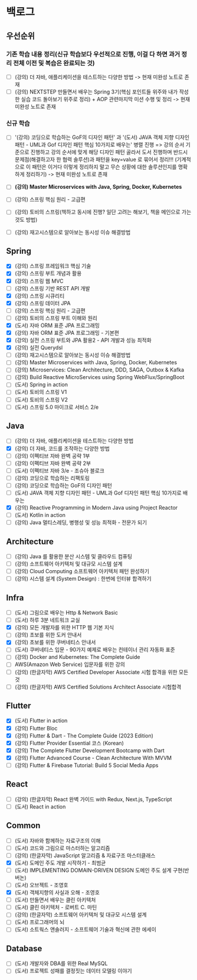 # 백로그

## 우선순위

### 기존 학습 내용 정리(신규 학습보다 우선적으로 진행,  이걸 다 하면 과거 정리 전체 이전 및 복습은 완료되는 것)

* [ ] (강의) 더 자바, 애플리케이션을 테스트하는 다양한 방법 -> 현재 미완성 노트로 존재
* [ ] (강의) NEXTSTEP 만들면서 배우는 Spring 3기(핵심 포인트들 위주와 내가 작성한 실습 코드 돌아보기 위주로 정리) + AOP 관련마지막 미션 수행 및 정리  -> 현재 미완성 노트로 존재

### 신규 학습

* [ ] '(강의) 코딩으로 학습하는 GoF의 디자인 패턴' 과 '(도서) JAVA 객체 지향 디자인 패턴 - UML과 Gof 디자인 패턴 핵심 10가지로 배우는' 병렬 진행 => 강의 순서 기준으로 진행하고 강의 순서에 맞게 해당 디자인 패턴 골라서 도서 진행하며 반드시 문제점(해결하고자 한 협력 솔루션)과 패턴을 key=value 로 묶어서 정리!!! (기계적으로 이 패턴은 이거다 이렇게 정리하지 말고 무슨 상황에 대한 솔루션인지를 명확하게 정리하기) -> 현재 미완성 노트로 존재
* [ ] **(강의) Master Microservices with Java, Spring, Docker, Kubernetes**
* [ ] (강의) 스프링 핵심 원리 - 고급편
* [ ] (강의) 토비의 스프링(책하고 동시에 진행? 일단 고려는 해보기, 책을 메인으로 가는 것도 방법)
* [ ] (강의) 재고시스템으로 알아보는 동시성 이슈 해결방법



## Spring

* [x] (강의) 스프링 프레임워크 핵심 기술
* [x] (강의) 스프링 부트 개념과 활용
* [x] (강의) 스프링 웹 MVC
* [ ] (강의) 스프링 기반 REST API 개발
* [x] (강의) 스프링 시큐리티
* [x] (강의) 스프링 데이터 JPA
* [ ] (강의) 스프링 핵심 원리 - 고급편
* [ ] (강의) 토비의 스프링 부트 이해와 원리
* [x] (도서) 자바 ORM 표준 JPA 프로그래밍
* [x] (강의) 자바 ORM 표준 JPA 프로그래밍 - 기본편
* [x] (강의) 실전 스프링 부트와 JPA 활용2 - API 개발과 성능 최적화
* [x] (강의) 실전 Querydsl
* [ ] (강의) 재고시스템으로 알아보는 동시성 이슈 해결방법
* [ ] (강의) Master Microservices with Java, Spring, Docker, Kubernetes
* [ ] (강의) Microservices: Clean Architecture, DDD, SAGA, Outbox & Kafka
* [ ] (강의) Build Reactive MicroServices using Spring WebFlux/SpringBoot
* [ ] (도서) Spring in action
* [ ] (도서) 토비의 스프링 V1
* [ ] (도서) 토비의 스프링 V2
* [ ] (도서) 스프링 5.0 마이크로 서비스 2/e

## Java

* [ ] (강의) 더 자바, 애플리케이션을 테스트하는 다양한 방법
* [x] (강의) 더 자바, 코드를 조작하는 다양한 방법
* [ ] (강의) 이펙티브 자바 완벽 공략 1부
* [ ] (강의) 이펙티브 자바 완벽 공략 2부
* [ ] (도서) 이펙티브 자바 3/e - 조슈아 블로크
* [ ] (강의) 코딩으로 학습하는 리팩토링
* [ ] (강의) 코딩으로 학습하는 GoF의 디자인 패턴
* [ ] (도서) JAVA 객체 지향 디자인 패턴 - UML과 Gof 디자인 패턴 핵심 10가지로 배우는
* [x] (강의) Reactive Programming in Modern Java using Project Reactor
* [ ] (도서) Kotlin in action
* [ ] (강의) Java 멀티스레딩, 병행성 및 성능 최적화 - 전문가 되기

## Architecture

* [ ] (강의) Java 를 활용한 분산 시스템 및 클라우드 컴퓨팅
* [ ] (강의) 소프트웨어 아키텍처 및 대규모 시스템 설계
* [ ] (강의) Cloud Computing 소프트웨어 아키텍처 패턴 완성하기
* [ ] (강의) 시스템 설계 (System Design) : 한번에 인터뷰 합격하기

## Infra

* [ ] (도서) 그림으로 배우는 Http & Network Basic
* [ ] (도서) 하루 3분 네트워크 교실
* [x] (강의) 모든 개발자를 위한 HTTP 웹 기본 지식
* [ ] (강의) 초보를 위한 도커 안내서
* [x] (강의) 초보를 위한 쿠버네티스 안내서
* [ ] (도서) 쿠버네티스 입문 - 90가지 예제로 배우는 컨테이너 관리 자동화 표준
* [ ] (강의) Docker and Kubernetes: The Complete Guide
* [ ] AWS(Amazon Web Service) 입문자를 위한 강의
* [ ] (강의) (한글자막) AWS Certified Developer Associate 시험 합격을 위한 모든 것
* [ ] (강의) (한글자막) AWS Certified Solutions Architect Associate 시험합격

## Flutter

* [x] (도서) Flutter in action
* [x] (강의) Flutter Bloc
* [x] (강의) Flutter & Dart - The Complete Guide (2023 Edition)
* [x] (강의) Flutter Provider Essential 코스 (Korean)
* [x] (강의) The Complete Flutter Development Bootcamp with Dart
* [x] (강의) Flutter Advanced Course - Clean Architecture With MVVM
* [ ] (강의) Flutter & Firebase Tutorial: Build 5 Social Media Apps

## React

* [ ] (강의) (한글자막) React 완벽 가이드 with Redux, Next.js, TypeScript
* [ ] (도서) React in action

## Common

* [ ] (도서) 자바와 함께하는 자료구조의 이해
* [ ] (도서) 코드와 그림으로 마스터하는 알고리즘
* [ ] (강의) (한글자막) JavaScript 알고리즘 & 자료구조 마스터클래스
* [x] (도서) 도메인 주도 개발 시작하기 - 최범균
* [ ] (도서) IMPLEMENTING DOMAIN-DRIVEN DESIGN 도메인 주도 설계 구현(반 버논)
* [ ] (도서) 오브젝트 - 조영호
* [x] (도서) 객체지향의 사실과 오해 - 조영호
* [ ] (도서) 만들면서 배우는 클린 아키텍처
* [ ] (도서) 클린 아키텍처 - 로버트 C. 마틴
* [ ] (강의) (한글자막) 소프트웨어 아키텍처 및 대규모 시스템 설계
* [ ] (도서) 프로그래머의 뇌
* [ ] (도서) 소트웍스 앤솔러지 - 소프트웨어 기술과 혁신에 관한 에세이

## Database

* [ ] (도서) 개발자와 DBA를 위한 Real MySQL
* [ ] (도서) 프로젝트 성패를 결정짓는 데이터 모델링 이야기
